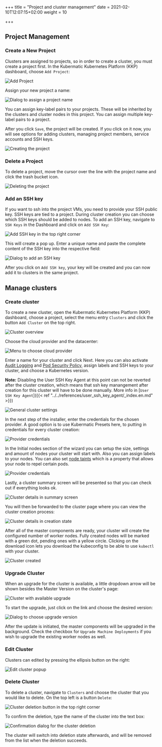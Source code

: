 +++
title = "Project and cluster management"
date = 2021-02-10T12:07:15+02:00
weight = 10

+++

## Project Management

### Create a New Project

Clusters are assigned to projects, so in order to create a cluster, you must create a project first. In the Kubermatic Kubernetes Platform (KKP) dashboard, choose `Add Project`:

![Add Project](01-create-project-overview.png)

Assign your new project a name:

![Dialog to assign a project name](01-create-project-name.png)

You can assign key-label pairs to your projects. These will be inherited by the clusters and cluster nodes in this project. You can assign multiple key-label pairs to a project.

After you click `Save`, the project will be created. If you click on it now, you will see options for adding clusters, managing project members, service accounts and SSH keys.

![Creating the project](01-create-project-creating.png)

### Delete a Project

To delete a project, move the cursor over the line with the project name and click the trash bucket icon.

![Deleting the project](01-delete-project.png)


### Add an SSH key

If you want to ssh into the project VMs, you need to provide your SSH public key. SSH keys are tied to a project. During cluster creation you can choose which SSH keys should be added to nodes. To add an SSH key, navigate to `SSH Keys` in the Dashboard and click on `Add SSH Key`:

![Add SSH key in the top right corner](01a-add-ssh-key-overview.png)

This will create a pop up. Enter a unique name and paste the complete content of the SSH key into the respective field:

![Dialog to add an SSH key](01a-add-ssh-key-dialog.png)

After you click on `Add SSH key`, your key will be created and you can now add it to clusters in the same project.


## Manage clusters

### Create cluster

To create a new cluster, open the Kubermatic Kubernetes Platform (KKP) dashboard, choose a project, select the menu entry `Clusters` and click the button `Add Cluster` on the top right.

![Cluster overview](01b-create-cluster-start.png)

Choose the cloud provider and the datacenter:

![Menu to choose cloud provider](01b-create-cluster-choose-provider.png)

Enter a name for your cluster and click Next. Here you can also activate [Audit Logging](https://kubernetes.io/docs/tasks/debug-application-cluster/audit/) and [Pod Security Policy](https://kubernetes.io/docs/concepts/policy/pod-security-policy/), assign labels and SSH keys to your cluster, and choose a Kubernetes version.

**Note:**
Disabling the User SSH Key Agent at this point can not be reverted after the cluster creation, which means that ssh key manangement after creation for this cluster will have to be done manually. More info in [`User SSH Key Agent`]({{< ref "../../references/user_ssh_key_agent/_index.en.md" >}}) 

![General cluster settings](01b-create-cluster-choose-name.png)


In the next step of the installer, enter the credentials for the chosen provider. A good option is to use Kubermatic Presets here, to putting in credentials for every cluster creation:

![Provider credentials](01b-create-cluster-credentials.png)

In the Initial nodes section of the wizard you can setup the size, settings and amount of nodes your cluster will start with. Also you can assign labels to your nodes. You can also set [node taints](https://kubernetes.io/docs/concepts/configuration/taint-and-toleration/) which is a property that allows your node to repel certain pods.

![Provider credentials](01b-create-cluster-initial-nodes.png)

Lastly, a cluster summary screen will be presented so that you can check out if everything looks ok.

![Cluster details in summary screen](01b-create-cluster-summary.png)

You will then be forwarded to the cluster page where you can view the cluster creation process:

![Cluster details in creation state](01b-create-cluster-creation.png)

After all of the master components are ready, your cluster will create the configured number of worker nodes. Fully created nodes will be marked with a green dot, pending ones with a yellow circle. Clicking on the download icon lets you download the kubeconfig to be able to use `kubectl` with your cluster.

![Cluster created](01b-create-cluster-status.png)

### Upgrade Cluster

When an upgrade for the cluster is available, a little dropdown arrow will be shown besides the Master Version on the cluster's page:

![Cluster with available upgrade](01c-upgrade-cluster-arrow.png)

To start the upgrade, just click on the link and choose the desired version:

![Dialog to choose upgrade version](01c-upgrade-cluster-select-version.png)

After the update is initiated, the master components will be upgraded in the background. Check the checkbox for `Upgrade Machine Deployments` if you wish to upgrade the existing worker nodes as well.

### Edit Cluster

Clusters can edited by pressing the ellipsis button on the right:

![Edit cluster popup](01e-edit-cluster.png)

### Delete Cluster

To delete a cluster, navigate to `Clusters` and choose the cluster that you would like to delete. On the top left is a button `Delete`:

![Cluster deletion button in the top right corner](01d-delete-cluster-delete-button.png)

To confirm the deletion, type the name of the cluster into the text box:

![Confirmation dialog for the cluster deletion](01d-delete-cluster-confirm.png)

The cluster will switch into deletion state afterwards, and will be removed from the list when the deletion succeeds.
